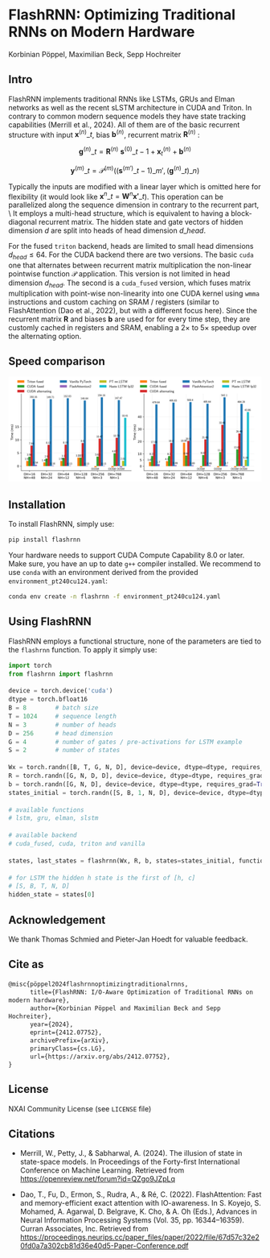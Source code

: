 # FlashRNN: Optimizing Traditional RNNs on Modern Hardware
Korbinian Pöppel, Maximilian Beck, Sepp Hochreiter

## Intro

FlashRNN implements traditional RNNs like LSTMs, GRUs and Elman networks as well as the recent sLSTM architecture in CUDA and Triton. In contrary to common modern sequence models they have state tracking capabilities (Merrill et al., 2024). All of them are of the basic recurrent structure with input $\mathbf{x}^{(n)}\_t$, bias $\mathbf{b}^{(n)}$, recurrent matrix $\mathbf{R}^{(n)}$ :

$$
\mathbf{g}^{(n)}\_{t} = \mathbf{R}^{(n)} \ \mathbf{s}^{(0)}\_{t-1} + \mathbf{x}^{(n)}_{t} + \mathbf{b}^{(n)} 
$$

$$
\mathbf{y}^{(m)}\_t = \mathcal{P}^{(m)}\left( \left( \mathbf{s}^{(m')}\_{t-1} \right)\_{m'} , \left( \mathbf{g}^{(n)}\_{t}  \right)\_{n} \right)
$$

Typically the inputs are modified with a linear layer which is omitted here for flexibility (it would look like $\mathbf{x}^{n}\_t = \mathbf{W}^{n} \mathbf{x'}\_t$). This operation can be parallelized along the sequence dimension in contrary to the recurrent part, \\
It employs a multi-head structure, which is equivalent to having a block-diagonal recurrent matrix. The hidden state and gate vectors of hidden dimension $d$ are split into heads of head dimension $d\_{head}$. 

For the fused `triton` backend, heads are limited to small head dimensions $d_{head} \leq 64$. For the CUDA backend there are two versions. The basic `cuda` one that alternates between recurrent matrix multiplication the non-linear pointwise function $\mathcal{P}$ application. This version is not limited in head dimension $d_{head}$. The second is a `cuda_fused` version, which fuses matrix multiplication with point-wise non-linearity into one CUDA kernel using `wmma` instructions and custom caching on SRAM / registers (similar to FlashAttention (Dao et al., 2022), but with a different focus here). Since the recurrent matrix $\mathbf{R}$ and biases $\mathbf{b}$ are used for for every time step, they are customly cached in registers and SRAM, enabling a $2 \times$ to $5 \times$
speedup over the alternating option. 

## Speed comparison

![speed_comparison](head_dim--lstm.svg)

## Installation

To install FlashRNN, simply use:
```bash
pip install flashrnn
``` 

Your hardware needs to support CUDA Compute Capability $8.0$ or later. Make sure, you have an up to date `g++` compiler installed. We recommend to use `conda` with an environment derived from the provided `environment_pt240cu124.yaml`:
```bash
conda env create -n flashrnn -f environment_pt240cu124.yaml
```

## Using FlashRNN

FlashRNN employs a functional structure, none of the parameters are tied to the `flashrnn` function. To apply it simply use:
```python
import torch
from flashrnn import flashrnn

device = torch.device('cuda')
dtype = torch.bfloat16
B = 8        # batch size
T = 1024     # sequence length
N = 3        # number of heads
D = 256      # head dimension
G = 4        # number of gates / pre-activations for LSTM example
S = 2        # number of states

Wx = torch.randn([B, T, G, N, D], device=device, dtype=dtype, requires_grad=True)
R = torch.randn([G, N, D, D], device=device, dtype=dtype, requires_grad=True)
b = torch.randn([G, N, D], device=device, dtype=dtype, requires_grad=True)
states_initial = torch.randn([S, B, 1, N, D], device=device, dtype=dtype, requires_grad=True)

# available functions
# lstm, gru, elman, slstm

# available backend
# cuda_fused, cuda, triton and vanilla

states, last_states = flashrnn(Wx, R, b, states=states_initial, function="lstm", backend="cuda_fused")

# for LSTM the hidden h state is the first of [h, c]
# [S, B, T, N, D]
hidden_state = states[0]

```
## Acknowledgement 
We thank Thomas Schmied and Pieter-Jan Hoedt for valuable feedback.

## Cite as
```
@misc{pöppel2024flashrnnoptimizingtraditionalrnns,
      title={FlashRNN: I/O-Aware Optimization of Traditional RNNs on modern hardware}, 
      author={Korbinian Pöppel and Maximilian Beck and Sepp Hochreiter},
      year={2024},
      eprint={2412.07752},
      archivePrefix={arXiv},
      primaryClass={cs.LG},
      url={https://arxiv.org/abs/2412.07752}, 
}
```

## License
NXAI Community License (see `LICENSE` file)

## Citations
-  Merrill, W., Petty, J., & Sabharwal, A. (2024). The illusion of state in state-space models. In Proceedings of the Forty-first International Conference on Machine Learning. Retrieved from https://openreview.net/forum?id=QZgo9JZpLq

- Dao, T., Fu, D., Ermon, S., Rudra, A., & Ré, C. (2022). FlashAttention: Fast and memory-efficient exact attention with IO-awareness. In S. Koyejo, S. Mohamed, A. Agarwal, D. Belgrave, K. Cho, & A. Oh (Eds.), Advances in Neural Information Processing Systems (Vol. 35, pp. 16344–16359). Curran Associates, Inc. Retrieved from https://proceedings.neurips.cc/paper_files/paper/2022/file/67d57c32e20fd0a7a302cb81d36e40d5-Paper-Conference.pdf


